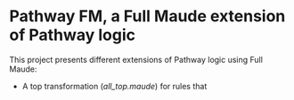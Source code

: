 # Pathway FM, a Full Maude extension of Pathway logic

This project presents different extensions of Pathway logic using Full Maude:
* A top transformation (*all_top.maude*) for rules that